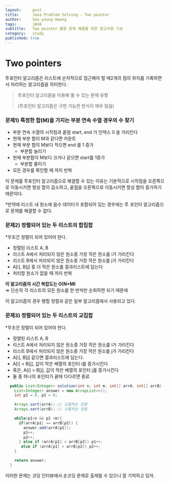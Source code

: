 ```yaml
---
layout:     post
title:      Java Problem Solving - Two pointer 
author:     Soo-young Hwang
tags: 		JAVA
subtitle:  	Two pointer 활용 문제 해결을 위한 알고리즘 기초
category:   study
published: true
---
```


# Two pointers

투포인터 알고리즘은 리스트에 순차적으로 접근해야 할 때2개의 점의 위치를 기록하면서 처리하는 알고리즘을 의미한다.

> 투포인터 알고리즘을 이용해 풀 수 있는 문제 유형
>
> (투포인터 알고리즘은 구현 가능한 방식이 매우 많음)

### 문제1) 특정한 합(M)을 가지는 부분 연속 수열 경우의 수 찾기

- 부분 연속 수열의 시작점과 끝점 start, end 가 인덱스 0 을 가리킨다
- 현재 부분 합이 M과 같다면 카운트
- 현재 부분 합이 M보다 작으면 end 를 1 증가
    - 부분합 늘리기
- 현재 부분합이 M보다 크거나 같으면 start를 1증가
    - 부분합 줄이기
- 모든 경우를 확인할 때 까지 반복


이 문제를 투포인터 알고리즘으로 해결할 수 있는 이유는 기본적으로
시작점을 오른쪽으로 이동시키면 항상 합이 감소하고,
끝점을 오른쪽으로 이동시키면 항상 합이 증가하기 때문이다.

*만약에 리스트 내 원소에 음수 데이터가 포함되어 있는 경우에는 투 포인터 알고리즘으로 문제를 해결할 수 없다.

### 문제2) 정렬되어 있는 두 리스트의 합집합

*무조건 정렬이 되어 있어야 한다.

- 정렬된 리스트  A, B
- 리스트 A에서 처리되지 않은 원소중 가장 작은 원소를 i가 가리킨다
- 리스트 B에서 처리되지 않은 원소중 가장 작은 원소를 j가 가리킨다
- A[i], B[j] 중 더 작은 원소를 결과리스트에 담는다
- 처리할 원소가 없을 때 까지 반복


**이 알고리즘의 시간 복잡도는 O(N+M)**        
=> 단순히 각 리스트의 모든 원소를 한 번씩만 순회하면 되기 때문에

이 알고리즘의 경우 병합 정렬과 같은 일부 알고리즘에서 사용되고 있다.

### 문제3) 정렬되어 있는 두 리스트의 교집합

*무조건 정렬이 되어 있어야 한다.

- 정렬된 리스트  A, B
- 리스트 A에서 처리되지 않은 원소중 가장 작은 원소를 i가 가리킨다
- 리스트 B에서 처리되지 않은 원소중 가장 작은 원소를 j가 가리킨다
- A[i], B[j] 같으면 결과리스트에 담는다.
- A[i] < B[j], 값이 작은 배열의 포인터 i를 증가시킨다
- 혹은, A[i] > B[j], 값이 작은 배열의 포인터 j를 증가시킨다
- 둘 중 하나의 포인터가 끝에 다다르면 종료

```java
  public List<Integer> solution(int n, int m, int[] arrA, int[] arrB) {
    List<Integer> answer = new ArrayList<>();
    int p1 = 0, p2 = 0;

    Arrays.sort(arrA); // 오름차순 정렬
    Arrays.sort(arrB); // 오름차순 정렬

    while(p1<n && p2 <m){
      if(arrA[p1] == arrB[p2]) {
        answer.add(arrA[p1]);
        p1++;
        p2++;
      } else if (arrA[p1] < arrB[p2]) p1++;
       else if (arrA[p1] > arrB[p2]) p2++;
    }

    return answer;
  }
```


이러한 문제는 코딩 인터뷰에서 손코딩 문제로 출제될 수 있으니 잘 기억하고 있자.
  




